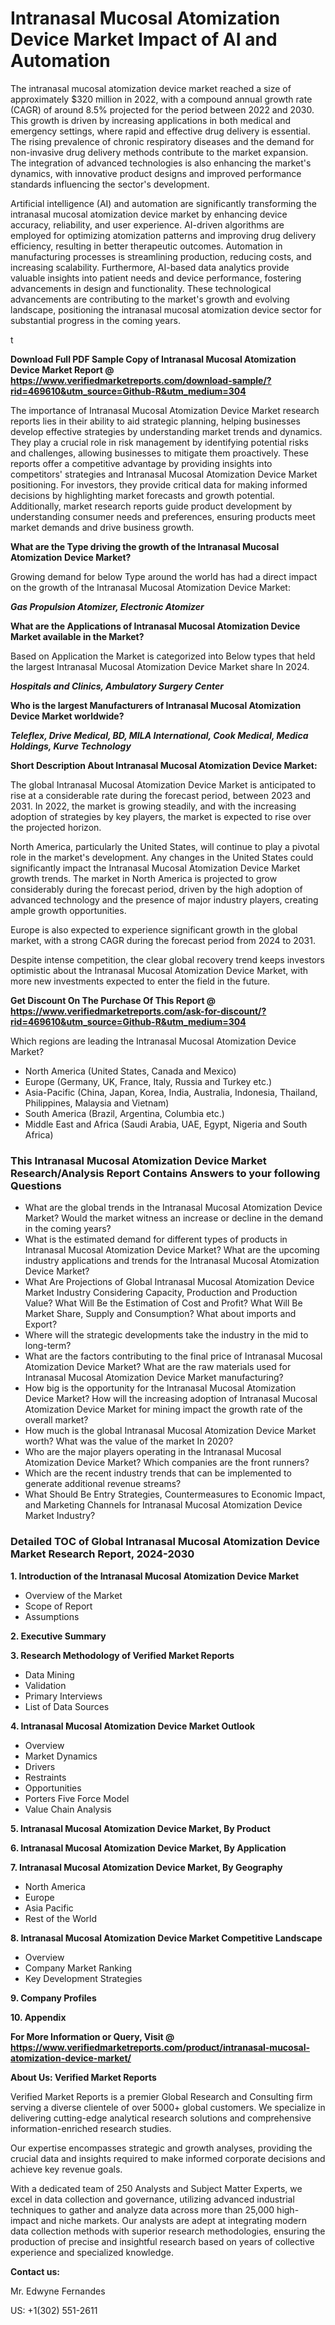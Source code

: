<meta name="title" content="Global Intranasal Mucosal Atomization Device Market Impact of AI and Automation"><meta name="description" content="The intranasal mucosal atomization device market reached a size of approximately $320 million in 2022, with a compound annual growth rate (CAGR) of around 8.5% project"><meta name="title" content="Intranasal Mucosal Atomization Device Market Size, Share, Scope, Trends, Growth, Opportunities, Analysis, Forecast"><h1>Intranasal Mucosal Atomization Device Market Impact of AI and Automation</h1><p>The intranasal mucosal atomization device market reached a size of approximately $320 million in 2022, with a compound annual growth rate (CAGR) of around 8.5% projected for the period between 2022 and 2030. This growth is driven by increasing applications in both medical and emergency settings, where rapid and effective drug delivery is essential. The rising prevalence of chronic respiratory diseases and the demand for non-invasive drug delivery methods contribute to the market expansion. The integration of advanced technologies is also enhancing the market's dynamics, with innovative product designs and improved performance standards influencing the sector's development.</p><p>Artificial intelligence (AI) and automation are significantly transforming the intranasal mucosal atomization device market by enhancing device accuracy, reliability, and user experience. AI-driven algorithms are employed for optimizing atomization patterns and improving drug delivery efficiency, resulting in better therapeutic outcomes. Automation in manufacturing processes is streamlining production, reducing costs, and increasing scalability. Furthermore, AI-based data analytics provide valuable insights into patient needs and device performance, fostering advancements in design and functionality. These technological advancements are contributing to the market's growth and evolving landscape, positioning the intranasal mucosal atomization device sector for substantial progress in the coming years.</p>t</p><p id="" class=""><strong>Download Full PDF Sample Copy of Intranasal Mucosal Atomization Device Market Report @ <a href="https://www.verifiedmarketreports.com/download-sample/?rid=469610&utm_source=Github-R&utm_medium=304" target="_blank">https://www.verifiedmarketreports.com/download-sample/?rid=469610&utm_source=Github-R&utm_medium=304</a></strong></p><p>The importance of&nbsp;Intranasal Mucosal Atomization Device Market research reports lies in their ability to aid strategic planning, helping businesses develop effective strategies by understanding market trends and dynamics. They play a crucial role in risk management by identifying potential risks and challenges, allowing businesses to mitigate them proactively. These reports offer a competitive advantage by providing insights into competitors' strategies and Intranasal Mucosal Atomization Device Market positioning. For investors, they provide critical data for making informed decisions by highlighting market forecasts and growth potential. Additionally, market research reports guide product development by understanding consumer needs and preferences, ensuring products meet market demands and drive business growth.</p><p><strong>What are the&nbsp;Type driving the growth of the Intranasal Mucosal Atomization Device Market?</strong></p><p id="" class="">Growing demand for below Type around the world has had a direct impact on the growth of the Intranasal Mucosal Atomization Device Market:</p><em><strong>Gas Propulsion Atomizer, Electronic Atomizer</strong></em></p><strong>What are the&nbsp;Applications&nbsp;of Intranasal Mucosal Atomization Device Market available in the Market?</strong></p><p id="" class="">Based on Application the Market is categorized into Below types that held the largest Intranasal Mucosal Atomization Device Market share In 2024.</p><em><strong>Hospitals and Clinics, Ambulatory Surgery Center</strong></em></p><strong>Who is the largest Manufacturers of Intranasal Mucosal Atomization Device Market worldwide?</strong></p><p><em><strong>Teleflex, Drive Medical, BD, MILA International, Cook Medical, Medica Holdings, Kurve Technology</strong></em></p><p id="" class=""><strong>Short Description About Intranasal Mucosal Atomization Device Market:</strong></p><p>The global Intranasal Mucosal Atomization Device Market is anticipated to rise at a considerable rate during the forecast period, between 2023 and 2031. In 2022, the market is growing steadily, and with the increasing adoption of strategies by key players, the market is expected to rise over the projected horizon.</p><p>North America, particularly the United States, will continue to play a pivotal role in the market's development. Any changes in the United States could significantly impact the Intranasal Mucosal Atomization Device Market growth trends. The market in North America is projected to grow considerably during the forecast period, driven by the high adoption of advanced technology and the presence of major industry players, creating ample growth opportunities.</p><p>Europe is also expected to experience significant growth in the global market, with a strong CAGR during the forecast period from 2024 to 2031.</p><p>Despite intense competition, the clear global recovery trend keeps investors optimistic about the Intranasal Mucosal Atomization Device Market, with more new investments expected to enter the field in the future.</p><p id="" class=""><strong>Get Discount On The Purchase Of This Report @ <a href="https://www.verifiedmarketreports.com/ask-for-discount/?rid=469610&utm_source=Github-R&utm_medium=304" target="_blank">https://www.verifiedmarketreports.com/ask-for-discount/?rid=469610&utm_source=Github-R&utm_medium=304</a></strong></p>Which regions are leading the Intranasal Mucosal Atomization Device Market?</p><ul><li>North America (United States, Canada and Mexico)</li><li>Europe (Germany, UK, France, Italy, Russia and Turkey etc.)</li><li>Asia-Pacific (China, Japan, Korea, India, Australia, Indonesia, Thailand, Philippines, Malaysia and Vietnam)</li><li>South America (Brazil, Argentina, Columbia etc.)</li><li>Middle East and Africa (Saudi Arabia, UAE, Egypt, Nigeria and South Africa)</li></ul><h3 id="" class="">This Intranasal Mucosal Atomization Device Market Research/Analysis Report Contains Answers to your following Questions</h3><ul><li>What are the global trends in the Intranasal Mucosal Atomization Device Market? Would the market witness an increase or decline in the demand in the coming years?</li><li>What is the estimated demand for different types of products in Intranasal Mucosal Atomization Device Market? What are the upcoming industry applications and trends for the Intranasal Mucosal Atomization Device Market?</li><li>What Are Projections of Global Intranasal Mucosal Atomization Device Market Industry Considering Capacity, Production and Production Value? What Will Be the Estimation of Cost and Profit? What Will Be Market Share, Supply and Consumption? What about imports and Export?</li><li>Where will the strategic developments take the industry in the mid to long-term?</li><li>What are the factors contributing to the final price of Intranasal Mucosal Atomization Device Market? What are the raw materials used for Intranasal Mucosal Atomization Device Market manufacturing?</li><li>How big is the opportunity for the Intranasal Mucosal Atomization Device Market? How will the increasing adoption of Intranasal Mucosal Atomization Device Market for mining impact the growth rate of the overall market?</li><li>How much is the global Intranasal Mucosal Atomization Device Market worth? What was the value of the market In 2020?</li><li>Who are the major players operating in the Intranasal Mucosal Atomization Device Market? Which companies are the front runners?</li><li>Which are the recent industry trends that can be implemented to generate additional revenue streams?</li><li>What Should Be Entry Strategies, Countermeasures to Economic Impact, and Marketing Channels for Intranasal Mucosal Atomization Device Market Industry?</li></ul><h3 id="" class="">Detailed TOC of Global Intranasal Mucosal Atomization Device Market Research Report, 2024-2030</h3><p id="" class=""><strong>1. Introduction of the Intranasal Mucosal Atomization Device Market</strong></p><ul><li>Overview of the Market</li><li>Scope of Report</li><li>Assumptions</li></ul><p id="" class=""><strong>2. Executive Summary</strong></p><p id="" class=""><strong>3. Research Methodology of Verified Market Reports</strong></p><ul><li>Data Mining</li><li>Validation</li><li>Primary Interviews</li><li>List of Data Sources</li></ul><p id="" class=""><strong>4. Intranasal Mucosal Atomization Device Market Outlook</strong></p><ul><li>Overview</li><li>Market Dynamics</li><li>Drivers</li><li>Restraints</li><li>Opportunities</li><li>Porters Five Force Model</li><li>Value Chain Analysis</li></ul><p id="" class=""><strong>5. Intranasal Mucosal Atomization Device Market, By Product</strong></p><p id="" class=""><strong>6. Intranasal Mucosal Atomization Device Market, By Application</strong></p><p id="" class=""><strong>7. Intranasal Mucosal Atomization Device Market, By Geography</strong></p><ul><li>North America</li><li>Europe</li><li>Asia Pacific</li><li>Rest of the World</li></ul><p id="" class=""><strong>8. Intranasal Mucosal Atomization Device Market Competitive Landscape</strong></p><ul><li>Overview</li><li>Company Market Ranking</li><li>Key Development Strategies</li></ul><p id="" class=""><strong>9. Company Profiles</strong></p><p id="" class=""><strong>10. Appendix</strong></p><p id="" class=""><strong>For More Information or Query, Visit @ <a href="https://www.verifiedmarketreports.com/product/intranasal-mucosal-atomization-device-market/" target="_blank">https://www.verifiedmarketreports.com/product/intranasal-mucosal-atomization-device-market/</a></strong></p><p id="" class=""><strong>About Us: Verified Market Reports</strong></p><p id="" class="">Verified Market Reports is a premier Global Research and Consulting firm serving a diverse clientele of over 5000+ global customers. We specialize in delivering cutting-edge analytical research solutions and comprehensive information-enriched research studies.</p><p id="" class="">Our expertise encompasses strategic and growth analyses, providing the crucial data and insights required to make informed corporate decisions and achieve key revenue goals.</p><p id="" class="">With a dedicated team of 250 Analysts and Subject Matter Experts, we excel in data collection and governance, utilizing advanced industrial techniques to gather and analyze data across more than 25,000 high-impact and niche markets. Our analysts are adept at integrating modern data collection methods with superior research methodologies, ensuring the production of precise and insightful research based on years of collective experience and specialized knowledge.</p><p id="" class=""><strong>Contact us:</strong></p><p id="" class="">Mr. Edwyne Fernandes</p><p id="" class="">US: +1(302) 551-2611</p>
